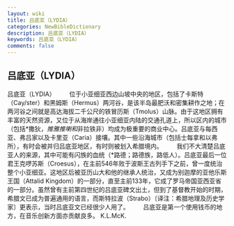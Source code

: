 ```yaml
---
layout: wiki
title: 吕底亚（LYDIA）
categories: NewBibleDictionary
description: 吕底亚（LYDIA）
keywords: 吕底亚（LYDIA）
comments: false
---
```


## 吕底亚（LYDIA）



吕底亚（LYDIA）
　　位于小亚细亚西边山坡中央的地区，包括了卡斯特（Cay/ster）和黑姆斯（Hermus）两河谷，是该半岛最肥沃和密集耕作之地；在两河谷之间就是高达海拔二千公尺的铁冒历斯（Tmolus）山脉。由于这地区拥有丰富的天然资源，又位于从海岸通往小亚细亚内陆的交通孔道上，所以区内的城市（包括*撒狄，*推雅推喇和*非拉铁非）均成为极重要的商业中心。吕底亚与每西亚、弗吕家以及卡里亚（Caria）接壤。其中一些沿海城市（包括士每拿和以弗所），有时会被并归吕底亚地区，有时则被划入希腊境内。
　　我们不大清楚吕底亚人的来源，其中可能有闪族的血统（*路德；路德族，路低人）。吕底亚最后一位君王克啰苏斯（Croesus），在主前546年败于波斯王古列手下之前，曾一度统治整个小亚细亚。这地区后被亚历山大和他的继承人统治，又成为别迦摩的亚他乐斯王国（Attalid Kingdom）的一部分，直至主前133年，它成了罗马帝国亚西亚省的一部分。虽然曾有主前第四世纪的吕底亚碑文出土，但到了基督教开始的时期，希腊文已成为普遍通用的语言，而斯特拉波（Strabo）〔译注：希腊地理及历史学家〕更表示，当时吕底亚文已经很少人用了。
　　吕底亚是第一个使用钱币的地方，在音乐创新方面亦贡献良多。
K.L.McK.




